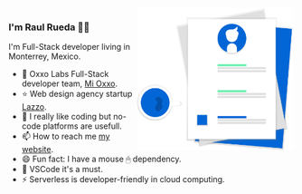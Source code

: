 <img align="right" src="https://github.com/RaulRueda/RaulRueda/blob/main/at_work.svg" alt="Raul Rueda Github" width=auto height=250px/>

### I'm Raul Rueda 👨‍💻

I'm Full-Stack developer living in Monterrey, Mexico. 

- 🏪 Oxxo Labs Full-Stack developer team, [Mi Oxxo](https://www.mioxxo.com).
- ⭐ Web design agency startup [Lazzo](https://lazzo.io).
- 📗 I really like coding but no-code platforms are usefull.
- 📫 How to reach me [my website](https://raulrueda.dev).
- 😄 Fun fact: I have a mouse 🖱 dependency.
- 💙 VSCode it's a must.
- ⚡ Serverless is developer-friendly in cloud computing.
